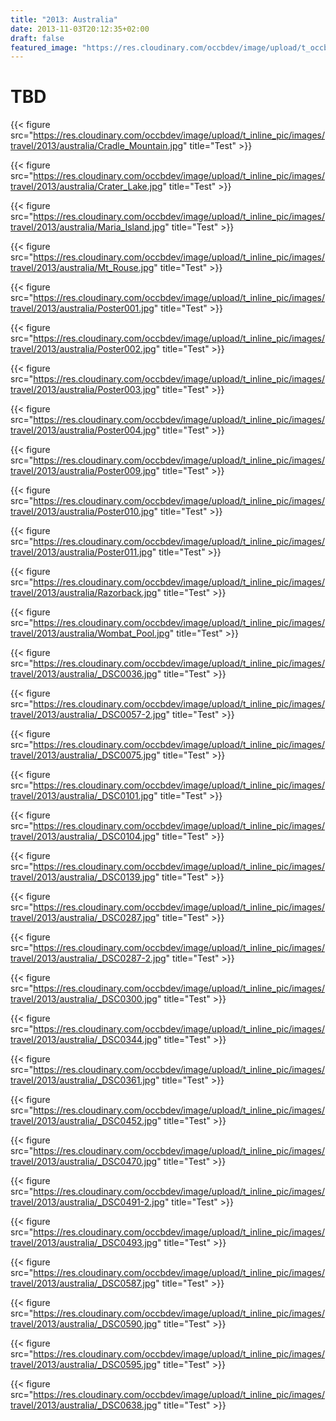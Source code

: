 ```yaml
---
title: "2013: Australia"
date: 2013-11-03T20:12:35+02:00
draft: false
featured_image: "https://res.cloudinary.com/occbdev/image/upload/t_occbdev_gallery_teaser/images/travel/2013/australia/Poster009.jpg"
---
```


# TBD

{{< figure src="https://res.cloudinary.com/occbdev/image/upload/t_inline_pic/images/travel/2013/australia/Cradle_Mountain.jpg" title="Test" >}}

{{< figure src="https://res.cloudinary.com/occbdev/image/upload/t_inline_pic/images/travel/2013/australia/Crater_Lake.jpg" title="Test" >}}

{{< figure src="https://res.cloudinary.com/occbdev/image/upload/t_inline_pic/images/travel/2013/australia/Maria_Island.jpg" title="Test" >}}

{{< figure src="https://res.cloudinary.com/occbdev/image/upload/t_inline_pic/images/travel/2013/australia/Mt_Rouse.jpg" title="Test" >}}

{{< figure src="https://res.cloudinary.com/occbdev/image/upload/t_inline_pic/images/travel/2013/australia/Poster001.jpg" title="Test" >}}

{{< figure src="https://res.cloudinary.com/occbdev/image/upload/t_inline_pic/images/travel/2013/australia/Poster002.jpg" title="Test" >}}

{{< figure src="https://res.cloudinary.com/occbdev/image/upload/t_inline_pic/images/travel/2013/australia/Poster003.jpg" title="Test" >}}

{{< figure src="https://res.cloudinary.com/occbdev/image/upload/t_inline_pic/images/travel/2013/australia/Poster004.jpg" title="Test" >}}

{{< figure src="https://res.cloudinary.com/occbdev/image/upload/t_inline_pic/images/travel/2013/australia/Poster009.jpg" title="Test" >}}

{{< figure src="https://res.cloudinary.com/occbdev/image/upload/t_inline_pic/images/travel/2013/australia/Poster010.jpg" title="Test" >}}

{{< figure src="https://res.cloudinary.com/occbdev/image/upload/t_inline_pic/images/travel/2013/australia/Poster011.jpg" title="Test" >}}

{{< figure src="https://res.cloudinary.com/occbdev/image/upload/t_inline_pic/images/travel/2013/australia/Razorback.jpg" title="Test" >}}

{{< figure src="https://res.cloudinary.com/occbdev/image/upload/t_inline_pic/images/travel/2013/australia/Wombat_Pool.jpg" title="Test" >}}

{{< figure src="https://res.cloudinary.com/occbdev/image/upload/t_inline_pic/images/travel/2013/australia/_DSC0036.jpg" title="Test" >}}

{{< figure src="https://res.cloudinary.com/occbdev/image/upload/t_inline_pic/images/travel/2013/australia/_DSC0057-2.jpg" title="Test" >}}

{{< figure src="https://res.cloudinary.com/occbdev/image/upload/t_inline_pic/images/travel/2013/australia/_DSC0075.jpg" title="Test" >}}

{{< figure src="https://res.cloudinary.com/occbdev/image/upload/t_inline_pic/images/travel/2013/australia/_DSC0101.jpg" title="Test" >}}

{{< figure src="https://res.cloudinary.com/occbdev/image/upload/t_inline_pic/images/travel/2013/australia/_DSC0104.jpg" title="Test" >}}

{{< figure src="https://res.cloudinary.com/occbdev/image/upload/t_inline_pic/images/travel/2013/australia/_DSC0139.jpg" title="Test" >}}

{{< figure src="https://res.cloudinary.com/occbdev/image/upload/t_inline_pic/images/travel/2013/australia/_DSC0287.jpg" title="Test" >}}

{{< figure src="https://res.cloudinary.com/occbdev/image/upload/t_inline_pic/images/travel/2013/australia/_DSC0287-2.jpg" title="Test" >}}

{{< figure src="https://res.cloudinary.com/occbdev/image/upload/t_inline_pic/images/travel/2013/australia/_DSC0300.jpg" title="Test" >}}

{{< figure src="https://res.cloudinary.com/occbdev/image/upload/t_inline_pic/images/travel/2013/australia/_DSC0344.jpg" title="Test" >}}

{{< figure src="https://res.cloudinary.com/occbdev/image/upload/t_inline_pic/images/travel/2013/australia/_DSC0361.jpg" title="Test" >}}

{{< figure src="https://res.cloudinary.com/occbdev/image/upload/t_inline_pic/images/travel/2013/australia/_DSC0452.jpg" title="Test" >}}

{{< figure src="https://res.cloudinary.com/occbdev/image/upload/t_inline_pic/images/travel/2013/australia/_DSC0470.jpg" title="Test" >}}

{{< figure src="https://res.cloudinary.com/occbdev/image/upload/t_inline_pic/images/travel/2013/australia/_DSC0491-2.jpg" title="Test" >}}

{{< figure src="https://res.cloudinary.com/occbdev/image/upload/t_inline_pic/images/travel/2013/australia/_DSC0493.jpg" title="Test" >}}

{{< figure src="https://res.cloudinary.com/occbdev/image/upload/t_inline_pic/images/travel/2013/australia/_DSC0587.jpg" title="Test" >}}

{{< figure src="https://res.cloudinary.com/occbdev/image/upload/t_inline_pic/images/travel/2013/australia/_DSC0590.jpg" title="Test" >}}

{{< figure src="https://res.cloudinary.com/occbdev/image/upload/t_inline_pic/images/travel/2013/australia/_DSC0595.jpg" title="Test" >}}

{{< figure src="https://res.cloudinary.com/occbdev/image/upload/t_inline_pic/images/travel/2013/australia/_DSC0638.jpg" title="Test" >}}